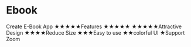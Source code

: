# Ebook
Create E-Book App
★★★★★Features ★★★★★
★★★★★Attractive Design
★★★★Reduce Size
★★★Easy to use 
★★colorful UI
★Support Zoom
